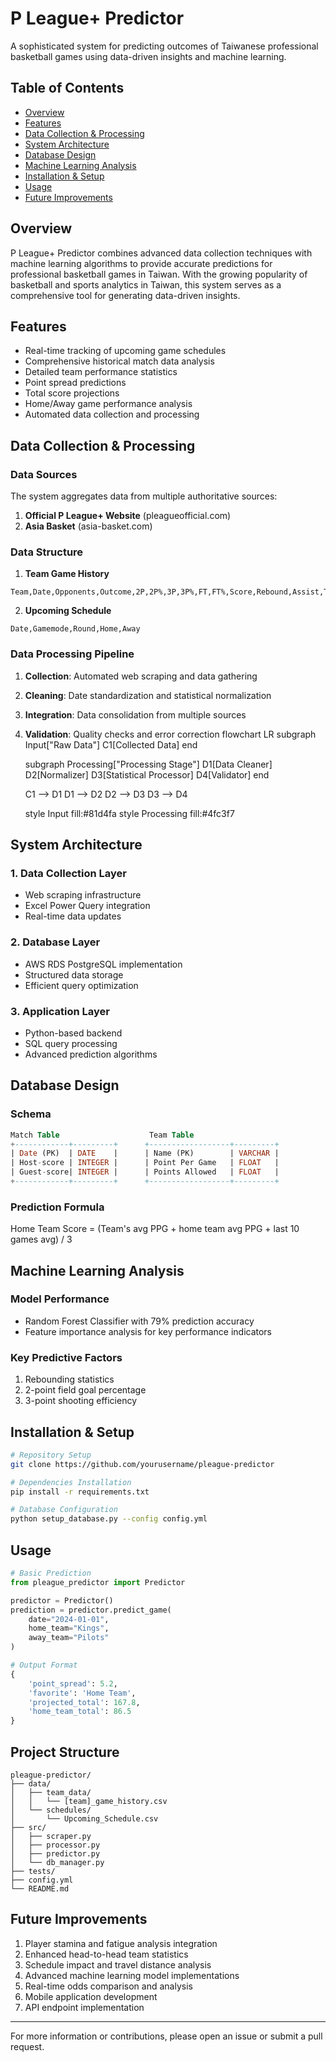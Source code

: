 # P League+ Predictor
A sophisticated system for predicting outcomes of Taiwanese professional basketball games using data-driven insights and machine learning.

## Table of Contents
- [Overview](#overview)
- [Features](#features)
- [Data Collection & Processing](#data-collection--processing)
- [System Architecture](#system-architecture)
- [Database Design](#database-design)
- [Machine Learning Analysis](#machine-learning-analysis)
- [Installation & Setup](#installation--setup)
- [Usage](#usage)
- [Future Improvements](#future-improvements)

## Overview
P League+ Predictor combines advanced data collection techniques with machine learning algorithms to provide accurate predictions for professional basketball games in Taiwan. With the growing popularity of basketball and sports analytics in Taiwan, this system serves as a comprehensive tool for generating data-driven insights.

## Features
- Real-time tracking of upcoming game schedules
- Comprehensive historical match data analysis
- Detailed team performance statistics
- Point spread predictions
- Total score projections
- Home/Away game performance analysis
- Automated data collection and processing

## Data Collection & Processing

### Data Sources
The system aggregates data from multiple authoritative sources:
1. **Official P League+ Website** (pleagueofficial.com)
2. **Asia Basket** (asia-basket.com)

### Data Structure
1. **Team Game History**
```csv
Team,Date,Opponents,Outcome,2P,2P%,3P,3P%,FT,FT%,Score,Rebound,Assist,TO,Steal,Block,Foul,Result,Round,Home/Away
```

2. **Upcoming Schedule**
```csv
Date,Gamemode,Round,Home,Away
```

### Data Processing Pipeline
1. **Collection**: Automated web scraping and data gathering
2. **Cleaning**: Date standardization and statistical normalization
3. **Integration**: Data consolidation from multiple sources
4. **Validation**: Quality checks and error correction
flowchart LR
    subgraph Input["Raw Data"]
        C1[Collected Data]
    end

    subgraph Processing["Processing Stage"]
        D1[Data Cleaner]
        D2[Normalizer]
        D3[Statistical Processor]
        D4[Validator]
    end

    C1 --> D1
    D1 --> D2
    D2 --> D3
    D3 --> D4

    style Input fill:#81d4fa
    style Processing fill:#4fc3f7
## System Architecture

### 1. Data Collection Layer
- Web scraping infrastructure
- Excel Power Query integration
- Real-time data updates

### 2. Database Layer
- AWS RDS PostgreSQL implementation
- Structured data storage
- Efficient query optimization

### 3. Application Layer
- Python-based backend
- SQL query processing
- Advanced prediction algorithms

## Database Design

### Schema
```sql
Match Table                    Team Table
+------------+---------+      +------------------+---------+
| Date (PK)  | DATE    |      | Name (PK)        | VARCHAR |
| Host-score | INTEGER |      | Point Per Game   | FLOAT   |
| Guest-score| INTEGER |      | Points Allowed   | FLOAT   |
+------------+---------+      +------------------+---------+
```

### Prediction Formula
Home Team Score = (Team's avg PPG + home team avg PPG + last 10 games avg) / 3

## Machine Learning Analysis

### Model Performance
- Random Forest Classifier with 79% prediction accuracy
- Feature importance analysis for key performance indicators

### Key Predictive Factors
1. Rebounding statistics
2. 2-point field goal percentage
3. 3-point shooting efficiency

## Installation & Setup

```bash
# Repository Setup
git clone https://github.com/yourusername/pleague-predictor

# Dependencies Installation
pip install -r requirements.txt

# Database Configuration
python setup_database.py --config config.yml
```

## Usage

```python
# Basic Prediction
from pleague_predictor import Predictor

predictor = Predictor()
prediction = predictor.predict_game(
    date="2024-01-01",
    home_team="Kings",
    away_team="Pilots"
)

# Output Format
{
    'point_spread': 5.2,
    'favorite': 'Home Team',
    'projected_total': 167.8,
    'home_team_total': 86.5
}
```

## Project Structure
```
pleague-predictor/
├── data/
│   ├── team_data/
│   │   └── [team]_game_history.csv
│   └── schedules/
│       └── Upcoming_Schedule.csv
├── src/
│   ├── scraper.py
│   ├── processor.py
│   ├── predictor.py
│   └── db_manager.py
├── tests/
├── config.yml
└── README.md
```

## Future Improvements
1. Player stamina and fatigue analysis integration
2. Enhanced head-to-head team statistics
3. Schedule impact and travel distance analysis
4. Advanced machine learning model implementations
5. Real-time odds comparison and analysis
6. Mobile application development
7. API endpoint implementation

---
For more information or contributions, please open an issue or submit a pull request.